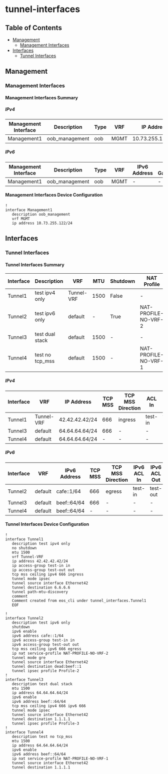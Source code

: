 # tunnel-interfaces

## Table of Contents

- [Management](#management)
  - [Management Interfaces](#management-interfaces)
- [Interfaces](#interfaces)
  - [Tunnel Interfaces](#tunnel-interfaces)

## Management

### Management Interfaces

#### Management Interfaces Summary

##### IPv4

| Management Interface | Description | Type | VRF | IP Address | Gateway |
| -------------------- | ----------- | ---- | --- | ---------- | ------- |
| Management1 | oob_management | oob | MGMT | 10.73.255.122/24 | 10.73.255.2 |

##### IPv6

| Management Interface | Description | Type | VRF | IPv6 Address | IPv6 Gateway |
| -------------------- | ----------- | ---- | --- | ------------ | ------------ |
| Management1 | oob_management | oob | MGMT | - | - |

#### Management Interfaces Device Configuration

```eos
!
interface Management1
   description oob_management
   vrf MGMT
   ip address 10.73.255.122/24
```

## Interfaces

### Tunnel Interfaces

#### Tunnel Interfaces Summary

| Interface | Description | VRF | MTU | Shutdown | NAT Profile | Mode | Source Interface | Destination | PMTU-Discovery | IPsec Profile |
| --------- | ----------- | --- | --- | -------- | ----------- | ---- | ---------------- | ----------- | -------------- | ------------- |
| Tunnel1 | test ipv4 only | Tunnel-VRF | 1500 | False | - | ipsec | Ethernet42 | 6.6.6.6 | True | - |
| Tunnel2 | test ipv6 only | default | - | True | NAT-PROFILE-NO-VRF-2 | gre | Ethernet42 | dead:beef::1 | False | Profile-2 |
| Tunnel3 | test dual stack | default | 1500 | - | - | ipsec | Ethernet42 | 1.1.1.1 | - | Profile-3 |
| Tunnel4 | test no tcp_mss | default | 1500 | - | NAT-PROFILE-NO-VRF-1 | - | Ethernet42 | 1.1.1.1 | - | - |

##### IPv4

| Interface | VRF | IP Address | TCP MSS | TCP MSS Direction | ACL In | ACL Out |
| --------- | --- | ---------- | ------- | ----------------- | ------ | ------- |
| Tunnel1 | Tunnel-VRF | 42.42.42.42/24 | 666 | ingress | test-in | test-out |
| Tunnel3 | default | 64.64.64.64/24 | 666 | - | - | - |
| Tunnel4 | default | 64.64.64.64/24 | - | - | - | - |

##### IPv6

| Interface | VRF | IPv6 Address | TCP MSS | TCP MSS Direction | IPv6 ACL In | IPv6 ACL Out |
| --------- | --- | ------------ | ------- | ----------------- | ----------- | ------------ |
| Tunnel2 | default | cafe::1/64 | 666 | egress | test-in | test-out |
| Tunnel3 | default | beef::64/64 | 666 | - | - | - |
| Tunnel4 | default | beef::64/64 | - | - | - | - |

#### Tunnel Interfaces Device Configuration

```eos
!
interface Tunnel1
   description test ipv4 only
   no shutdown
   mtu 1500
   vrf Tunnel-VRF
   ip address 42.42.42.42/24
   ip access-group test-in in
   ip access-group test-out out
   tcp mss ceiling ipv4 666 ingress
   tunnel mode ipsec
   tunnel source interface Ethernet42
   tunnel destination 6.6.6.6
   tunnel path-mtu-discovery
   comment
   Comment created from eos_cli under tunnel_interfaces.Tunnel1
   EOF

!
interface Tunnel2
   description test ipv6 only
   shutdown
   ipv6 enable
   ipv6 address cafe::1/64
   ipv6 access-group test-in in
   ipv6 access-group test-out out
   tcp mss ceiling ipv6 666 egress
   ip nat service-profile NAT-PROFILE-NO-VRF-2
   tunnel mode gre
   tunnel source interface Ethernet42
   tunnel destination dead:beef::1
   tunnel ipsec profile Profile-2
!
interface Tunnel3
   description test dual stack
   mtu 1500
   ip address 64.64.64.64/24
   ipv6 enable
   ipv6 address beef::64/64
   tcp mss ceiling ipv4 666 ipv6 666
   tunnel mode ipsec
   tunnel source interface Ethernet42
   tunnel destination 1.1.1.1
   tunnel ipsec profile Profile-3
!
interface Tunnel4
   description test no tcp_mss
   mtu 1500
   ip address 64.64.64.64/24
   ipv6 enable
   ipv6 address beef::64/64
   ip nat service-profile NAT-PROFILE-NO-VRF-1
   tunnel source interface Ethernet42
   tunnel destination 1.1.1.1
```
